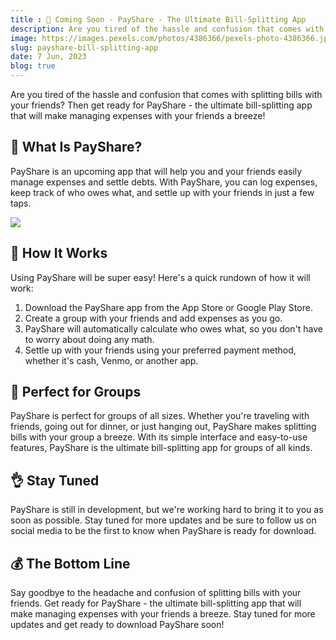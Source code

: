 ```yaml
---
title : 🧾 Coming Soon - PayShare - The Ultimate Bill-Splitting App
description: Are you tired of the hassle and confusion that comes with splitting bills with your friends? Then get ready for PayShare - the ultimate bill-splitting app that will make managing expenses with your friends a breeze!
image: https://images.pexels.com/photos/4386366/pexels-photo-4386366.jpeg?auto=compress&cs=tinysrgb&w=800
slug: payshare-bill-splitting-app
date: 7 Jun, 2023
blog: true
---
```


Are you tired of the hassle and confusion that comes with splitting bills with your friends? Then get ready for PayShare - the ultimate bill-splitting app that will make managing expenses with your friends a breeze!

## 🤑 What Is PayShare?

PayShare is an upcoming app that will help you and your friends easily manage expenses and settle debts. With PayShare, you can log expenses, keep track of who owes what, and settle up with your friends in just a few taps.

<img src="https://media4.giphy.com/media/zY0PSISaIaw2sa66Nx/200w.webp?cid=ecf05e47x0sfcpxrcs7h0rz09cnqqu03mj0loosxah44jp2i&ep=v1_gifs_search&rid=200w.webp&ct=g"/>

## 📱 How It Works

Using PayShare will be super easy! Here's a quick rundown of how it will work:

1. Download the PayShare app from the App Store or Google Play Store.
2. Create a group with your friends and add expenses as you go.
3. PayShare will automatically calculate who owes what, so you don't have to worry about doing any math.
4. Settle up with your friends using your preferred payment method, whether it's cash, Venmo, or another app.

## 👥 Perfect for Groups

PayShare is perfect for groups of all sizes. Whether you're traveling with friends, going out for dinner, or just hanging out, PayShare makes splitting bills with your group a breeze. With its simple interface and easy-to-use features, PayShare is the ultimate bill-splitting app for groups of all kinds.

## 👌 Stay Tuned

PayShare is still in development, but we're working hard to bring it to you as soon as possible. Stay tuned for more updates and be sure to follow us on social media to be the first to know when PayShare is ready for download.

## 💰 The Bottom Line

Say goodbye to the headache and confusion of splitting bills with your friends. Get ready for PayShare - the ultimate bill-splitting app that will make managing expenses with your friends a breeze. Stay tuned for more updates and get ready to download PayShare soon!